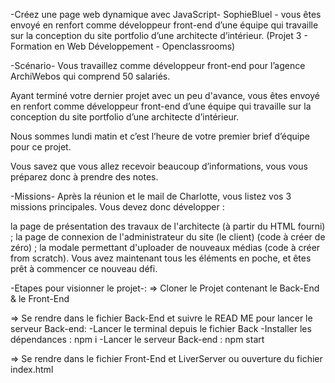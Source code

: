 -Créez une page web dynamique avec JavaScript-
SophieBluel - vous êtes envoyé en renfort comme développeur front-end d’une équipe qui travaille sur la conception du site portfolio d’une architecte d’intérieur. (Projet 3 - Formation en Web Développement - Openclassrooms)

-Scénario-
Vous travaillez comme développeur front-end pour l’agence ArchiWebos qui comprend 50 salariés.

Ayant terminé votre dernier projet avec un peu d'avance, vous êtes envoyé en renfort comme développeur front-end d’une équipe qui travaille sur la conception du site portfolio d’une architecte d’intérieur.

Nous sommes lundi matin et c’est l’heure de votre premier brief d’équipe pour ce projet.

Vous savez que vous allez recevoir beaucoup d’informations, vous vous préparez donc à prendre des notes.

-Missions-
Après la réunion et le mail de Charlotte, vous listez vos 3 missions principales. Vous devez donc développer :

la page de présentation des travaux de l'architecte (à partir du HTML fourni) ; la page de connexion de l'administrateur du site (le client) (code à créer de zéro) ; la modale permettant d'uploader de nouveaux médias (code à créer from scratch). Vous avez maintenant tous les éléments en poche, et êtes prêt à commencer ce nouveau défi.

-Etapes pour visionner le projet-:
=> Cloner le Projet contenant le Back-End & le Front-End

=> Se rendre dans le fichier Back-End et suivre le READ ME pour lancer le serveur Back-end:
-Lancer le terminal depuis le fichier Back
-Installer les dépendances : npm i 
-Lancer le serveur Back-end : npm start

=> Se rendre dans le fichier Front-End et LiverServer ou ouverture du fichier index.html
